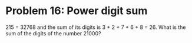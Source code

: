 # Problem 16: Power digit sum
215 = 32768 and the sum of its digits is 3 + 2 + 7 + 6 + 8 = 26. What is
the sum of the digits of the number 21000?

